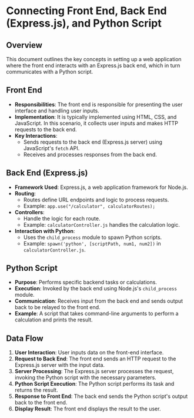 # Connecting Front End, Back End (Express.js), and Python Script

## Overview
This document outlines the key concepts in setting up a web application where the front end interacts with an Express.js back end, which in turn communicates with a Python script.

## Front End
- **Responsibilities**: The front end is responsible for presenting the user interface and handling user inputs.
- **Implementation**: It is typically implemented using HTML, CSS, and JavaScript. In this scenario, it collects user inputs and makes HTTP requests to the back end.
- **Key Interactions**:
  - Sends requests to the back end (Express.js server) using JavaScript's `fetch` API.
  - Receives and processes responses from the back end.

## Back End (Express.js)
- **Framework Used**: Express.js, a web application framework for Node.js.
- **Routing**:
  - Routes define URL endpoints and logic to process requests.
  - Example: `app.use("/calculator", calculatorRoutes);`
- **Controllers**:
  - Handle the logic for each route.
  - Example: `calculatorController.js` handles the calculation logic.
- **Interaction with Python**:
  - Uses the `child_process` module to spawn Python scripts.
  - Example: `spawn('python', [scriptPath, num1, num2])` in `calculatorController.js`.

## Python Script
- **Purpose**: Performs specific backend tasks or calculations.
- **Execution**: Invoked by the back end using Node.js's `child_process` module.
- **Communication**: Receives input from the back end and sends output back to be relayed to the front end.
- **Example**: A script that takes command-line arguments to perform a calculation and prints the result.

## Data Flow
1. **User Interaction**: User inputs data on the front-end interface.
2. **Request to Back End**: The front end sends an HTTP request to the Express.js server with the input data.
3. **Server Processing**: The Express.js server processes the request, invoking the Python script with the necessary parameters.
4. **Python Script Execution**: The Python script performs its task and returns the result.
5. **Response to Front End**: The back end sends the Python script's output back to the front end.
6. **Display Result**: The front end displays the result to the user.
